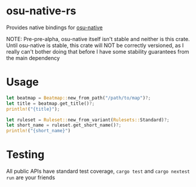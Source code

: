 # osu-native-rs

Provides native bindings for [osu-native](https://github.com/minisbett/osu-native-new)

NOTE: Pre-pre-alpha, osu-native itself isn't stable and neither is this crate. Until osu-native is stable, this crate will NOT be correctly versioned, as I really can't bother doing that before I have some stability guarantees from the main dependency

# Usage

```rust
let beatmap = Beatmap::new_from_path("/path/to/map")?;
let title = beatmap.get_title()?;
println!("{title}");

let ruleset = Ruleset::new_from_variant(Rulesets::Standard)?;
let short_name = ruleset.get_short_name()?;
println!("{short_name}")
```

# Testing

All public APIs have standard test coverage, `cargo test` and `cargo nextest run` are your friends 
